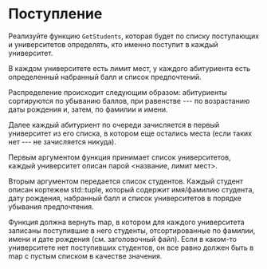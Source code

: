 # Поступление

Реализуйте функцию `GetStudents`, которая будет по списку поступающих и университетов определять, кто именно поступит в каждый университет.

В каждом университете есть лимит мест, у каждого абитуриента есть определенный набранный балл и список предпочтений.

Распределение происходит следующим образом: абитуриенты сортируются по убыванию баллов, при равенстве --- по возрастанию даты рождения и, затем, по фамилии и имени.

Далее каждый абитуриент по очереди зачисляется в первый университет из его списка, в котором еще остались места (если таких нет --- не зачисляется никуда).

Первым аргументом функция принимает список университетов, каждый университет описан парой <название, лимит мест>.

Вторым аргументом передается список студентов. Каждый студент описан кортежем std::tuple, который содержит имя/фамилию студента, дату рождения, набранный балл и список университетов в порядке убывания
предпочтения.

Функция должна вернуть map, в котором для каждого университета записаны поступившие в него студенты, отсортированные
по фамилии, имени и дате рождения (см. заголовочный файл). Если в каком-то университете нет поступивших студентов, он все равно должен быть в map с пустым списком
в качестве значения.

